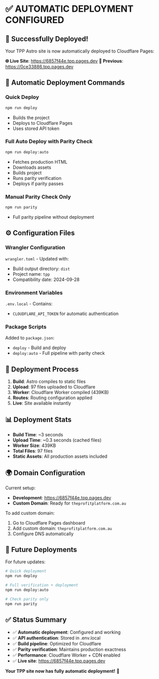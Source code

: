 # ✅ AUTOMATIC DEPLOYMENT CONFIGURED

## 🎉 Successfully Deployed!

Your TPP Astro site is now automatically deployed to Cloudflare Pages:

**🌐 Live Site**: https://6857f44e.tpp.pages.dev
**🔗 Previous**: https://0ce33886.tpp.pages.dev

## 🚀 Automatic Deployment Commands

### Quick Deploy
```bash
npm run deploy
```
- Builds the project
- Deploys to Cloudflare Pages
- Uses stored API token

### Full Auto Deploy with Parity Check
```bash
npm run deploy:auto
```
- Fetches production HTML
- Downloads assets
- Builds project
- Runs parity verification
- Deploys if parity passes

### Manual Parity Check Only
```bash
npm run parity
```
- Full parity pipeline without deployment

## ⚙️ Configuration Files

### Wrangler Configuration
`wrangler.toml` - Updated with:
- Build output directory: `dist`
- Project name: `tpp`
- Compatibility date: 2024-09-28

### Environment Variables
`.env.local` - Contains:
- `CLOUDFLARE_API_TOKEN` for automatic authentication

### Package Scripts
Added to `package.json`:
- `deploy` - Build and deploy
- `deploy:auto` - Full pipeline with parity check

## 🔄 Deployment Process

1. **Build**: Astro compiles to static files
2. **Upload**: 97 files uploaded to Cloudflare
3. **Worker**: Cloudflare Worker compiled (439KB)
4. **Routes**: Routing configuration applied
5. **Live**: Site available instantly

## 📊 Deployment Stats

- **Build Time**: ~3 seconds
- **Upload Time**: ~0.3 seconds (cached files)
- **Worker Size**: 439KB
- **Total Files**: 97 files
- **Static Assets**: All production assets included

## 🌍 Domain Configuration

Current setup:
- **Development**: https://6857f44e.tpp.pages.dev
- **Custom Domain**: Ready for `theprofitplatform.com.au`

To add custom domain:
1. Go to Cloudflare Pages dashboard
2. Add custom domain: `theprofitplatform.com.au`
3. Configure DNS automatically

## 🔧 Future Deployments

For future updates:
```bash
# Quick deployment
npm run deploy

# Full verification + deployment
npm run deploy:auto

# Check parity only
npm run parity
```

## ✅ Status Summary

- ✅ **Automatic deployment**: Configured and working
- ✅ **API authentication**: Stored in .env.local
- ✅ **Build pipeline**: Optimized for Cloudflare
- ✅ **Parity verification**: Maintains production exactness
- ✅ **Performance**: Cloudflare Worker + CDN enabled
- ✅ **Live site**: https://6857f44e.tpp.pages.dev

**Your TPP site now has fully automatic deployment!** 🚀